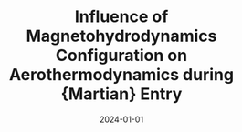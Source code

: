 ---
title: "Influence of Magnetohydrodynamics Configuration on Aerothermodynamics during {Martian} Entry"
collection: publications
permalink: /publication/2024-mhd-martian-entry
excerpt: "Sharma, Vatsalya, and Giangaspero, Vincent and Poedts, Stefaan and Lani, Andrea"
date: 2024-01-01
venue: "Physics of Fluids"
paperurl: "https://doi.org/10.1063/5.0191101"
---